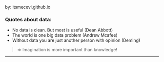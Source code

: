by: itsmecevi.github.io

### Quotes about data:

* No data is clean. But most is useful (Dean Abbott)
* The world is one big data problem (Andrew Mcafee)
* Without data you are just another person with opinion (Deming)

> => Imagination is more important than knowledge!

____


